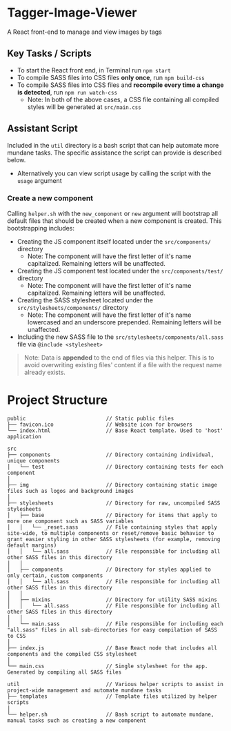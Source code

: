 # Tagger-Image-Viewer

A React front-end to manage and view images by tags

## Key Tasks / Scripts

  * To start the React front end, in Terminal run `npm start`
  * To compile SASS files into CSS files **only once**, run `npm build-css`
  * To compile SASS files into CSS files and **recompile every time a change is detected**, run `npm run watch-css`
    * Note: In both of the above cases, a CSS file containing all compiled styles will be generated at `src/main.css`

## Assistant Script

Included in the `util` directory is a bash script that can help automate more mundane tasks. The specific assistance the script can provide is described below.
  * Alternatively you can view script usage by calling the script with the `usage` argument

### Create a new component

Calling `helper.sh` with the `new_component` or `new` argument will bootstrap all default files that should be created when a new component is created. This bootstrapping includes:
  * Creating the JS component itself located under the `src/components/` directory
    * Note: The component will have the first letter of it's name capitalized. Remaining letters will be unaffected.
  * Creating the JS component test located under the `src/components/test/` directory
    * Note: The component will have the first letter of it's name capitalized. Remaining letters will be unaffected.
  * Creating the SASS stylesheet located under the `src/stylesheets/components/` directory
    * Note: The component will have the first letter of it's name lowercased and an underscore prepended. Remaining letters will be unaffected.
  * Including the new SASS file to the `src/stylesheets/components/all.sass` file via `@include <stylesheet>`

> Note: Data is **appended** to the end of files via this helper. This is to avoid overwriting existing files' content if a file with the request name already exists.

# Project Structure

```
public                          // Static public files
├── favicon.ico                 // Website icon for browsers
└── index.html                  // Base React template. Used to 'host' application

src
├── components                  // Directory containing individual, unique components
│   └── test                    // Directory containing tests for each component
│
├── img                         // Directory containing static image files such as logos and background images
│
├── stylesheets                 // Directory for raw, uncompiled SASS stylesheets
│   ├── base                    // Directory for items that apply to more one component such as SASS variables
│   │   └── _reset.sass         // File containing styles that apply site-wide, to multiple components or reset/remove basic behavior to grant easier styling in other SASS stylesheets (for example, removing default margins)
│   │   └── all.sass            // File responsible for including all other SASS files in this directory
│   │
│   ├── components              // Directory for styles applied to only certain, custom components
│   │   └── all.sass            // File responsible for including all other SASS files in this directory
│   │
│   ├── mixins                  // Directory for utility SASS mixins
│   │   └── all.sass            // File responsible for including all other SASS files in this directory
│   │
│   └── main.sass               // File responsible for including each "all.sass" files in all sub-directories for easy compilation of SASS to CSS
│
├── index.js                    // Base React node that includes all components and the compiled CSS stylesheet
│
└── main.css                    // Single stylesheet for the app. Generated by compiling all SASS files

util                            // Various helper scripts to assist in project-wide management and automate mundane tasks
├── templates                   // Template files utilized by helper scripts
│
└── helper.sh                   // Bash script to automate mundane, manual tasks such as creating a new component
```
